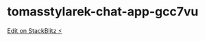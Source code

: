 # tomasstylarek-chat-app-gcc7vu

[Edit on StackBlitz ⚡️](https://stackblitz.com/edit/tomasstylarek-chat-app-gcc7vu)